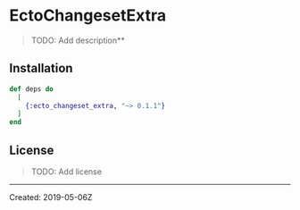 # EctoChangesetExtra

> TODO: Add description**


## Installation

```elixir
def deps do
  [
    {:ecto_changeset_extra, "~> 0.1.1"}
  ]
end
```

## License

> TODO: Add license

----
Created:  2019-05-06Z
